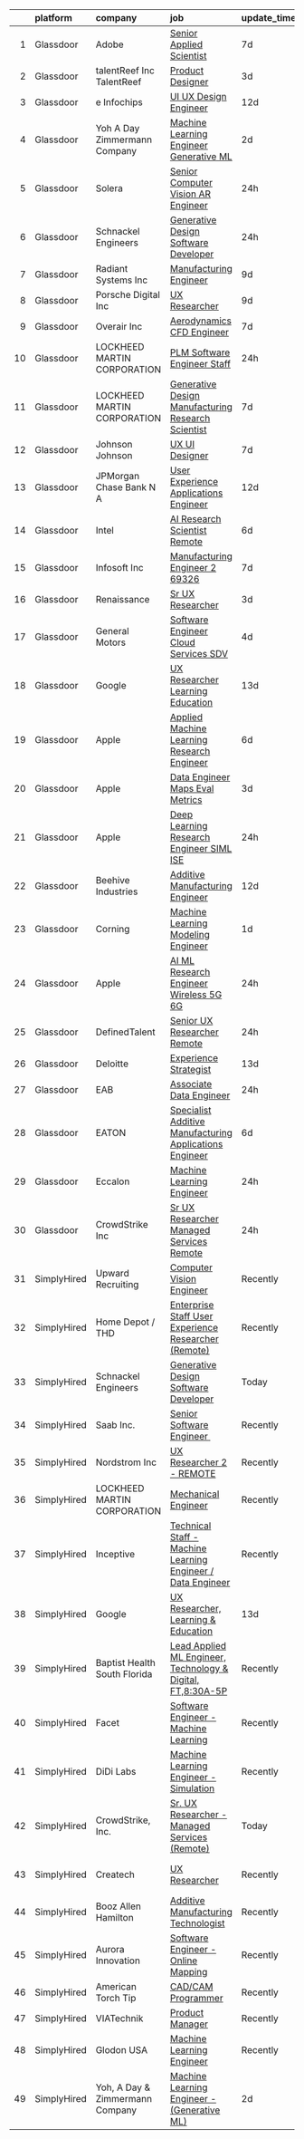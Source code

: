 

|    | platform    | company                         | job                                                                                                                                                                                                                                                                                                                                                                                                                                                                                                                                                                                                                                                                                                                                                                                                                                                                                                                                                                                                                                                                                                                                                                                                                                                                                                                                                                                          | update_time   | location                       |
|---:|:------------|:--------------------------------|:---------------------------------------------------------------------------------------------------------------------------------------------------------------------------------------------------------------------------------------------------------------------------------------------------------------------------------------------------------------------------------------------------------------------------------------------------------------------------------------------------------------------------------------------------------------------------------------------------------------------------------------------------------------------------------------------------------------------------------------------------------------------------------------------------------------------------------------------------------------------------------------------------------------------------------------------------------------------------------------------------------------------------------------------------------------------------------------------------------------------------------------------------------------------------------------------------------------------------------------------------------------------------------------------------------------------------------------------------------------------------------------------|:--------------|:-------------------------------|
|  1 | Glassdoor   | Adobe                           | [Senior Applied Scientist](https://www.glassdoor.com/partner/jobListing.htm?pos=129&ao=1136043&s=58&guid=00000181d76c32cda8292403db282ffb&src=GD_JOB_AD&t=SR&vt=w&cs=1_7d114920&cb=1657176601613&jobListingId=1007970888949&jrtk=3-0-1g7bmocnui4m7801-1g7bmococih4o800-618e503be2a85313-)                                                                                                                                                                                                                                                                                                                                                                                                                                                                                                                                                                                                                                                                                                                                                                                                                                                                                                                                                                                                                                                                                                    | 7d            | Seattle, WA                    |
|  2 | Glassdoor   | talentReef  Inc    TalentReef   | [Product Designer](https://www.glassdoor.com/partner/jobListing.htm?pos=130&ao=1136043&s=58&guid=00000181d76c32cda8292403db282ffb&src=GD_JOB_AD&t=SR&vt=w&ea=1&cs=1_828d2b01&cb=1657176601613&jobListingId=1007979517908&jrtk=3-0-1g7bmocnui4m7801-1g7bmococih4o800-c9d3618b4b99e0a5-)                                                                                                                                                                                                                                                                                                                                                                                                                                                                                                                                                                                                                                                                                                                                                                                                                                                                                                                                                                                                                                                                                                       | 3d            | Denver, CO                     |
|  3 | Glassdoor   | e Infochips                     | [UI UX Design Engineer](https://www.glassdoor.com/partner/jobListing.htm?pos=121&ao=1136043&s=58&guid=00000181d76c32cda8292403db282ffb&src=GD_JOB_AD&t=SR&vt=w&cs=1_45f9e89c&cb=1657176601610&jobListingId=1007962485863&jrtk=3-0-1g7bmocnui4m7801-1g7bmococih4o800-57a473edf5a1bcbf-)                                                                                                                                                                                                                                                                                                                                                                                                                                                                                                                                                                                                                                                                                                                                                                                                                                                                                                                                                                                                                                                                                                       | 12d           | Cambridge, MA                  |
|  4 | Glassdoor   | Yoh  A Day   Zimmermann Company | [Machine Learning Engineer    Generative ML ](https://www.glassdoor.com/partner/jobListing.htm?pos=102&ao=1110586&s=58&guid=00000181d76c32cda8292403db282ffb&src=GD_JOB_AD&t=SR&vt=w&ea=1&cs=1_6b4372cc&cb=1657176601606&jobListingId=1007982759644&cpc=59DEFF8D475298C3&jrtk=3-0-1g7bmocnui4m7801-1g7bmococih4o800-3ef156ec08f33186--6NYlbfkN0Ae6Qmv8rNb3d5rEsMPL_plhvilYeiJERi7JqghURwQ9bq2mHgMGRGPHap0kt02TPhHoArRrIPDXB0Fm3NSxLJwWlAXpSoHydXD7YYEjQfYp-wt_j4lfGDfKIbzND_9EtD4wiBxpi_5Fu1gPRC5CvPWqwejtozptTMLVK4J_uv5kUAtnlLbzUmWiuhOaGieSJHSq56m55urB8zyC70BEmZt0DlJFgAFKA7M72hUxsRgnnQ1uFMV2NFGvuM932ZrV0o80DLQOr3ic4TGiAc07RgKfqApdELDB34l8hkkdb2Kz3gsKvFsJ9eZ1d__ba_egYqyaxEsIcPNGRspmuuUiNUw3dBOZLRjGhOJQI0O6nJXuW0WkghLxyYSi9ZsJrAv8c5GvWwyNMNdDF5iG4q4GvG3ZOmjPEY9nOuKQjK2_RnkSeesWzEzfrMuyYOhFiMZ1Bwgec-bMotadDY1LVSfyZZ5Boe7smIpBTIqWtXvQJV3fTOj1OrDV8Cm)                                                                                                                                                                                                                                                                                                                                                                                                                                                                                                                       | 2d            | Mountain View, CA              |
|  5 | Glassdoor   | Solera                          | [Senior Computer Vision   AR Engineer](https://www.glassdoor.com/partner/jobListing.htm?pos=123&ao=1136043&s=58&guid=00000181d76c32cda8292403db282ffb&src=GD_JOB_AD&t=SR&vt=w&cs=1_72d6f324&cb=1657176601611&jobListingId=1007987390806&jrtk=3-0-1g7bmocnui4m7801-1g7bmococih4o800-361ff7c4e5cf35db-)                                                                                                                                                                                                                                                                                                                                                                                                                                                                                                                                                                                                                                                                                                                                                                                                                                                                                                                                                                                                                                                                                        | 24h           | Remote                         |
|  6 | Glassdoor   | Schnackel Engineers             | [Generative Design Software Developer](https://www.glassdoor.com/partner/jobListing.htm?pos=101&ao=1110586&s=58&guid=00000181d76c32cda8292403db282ffb&src=GD_JOB_AD&t=SR&vt=w&ea=1&cs=1_cbc6ac26&cb=1657176601606&jobListingId=1007987458836&cpc=9FFE37255B2C047E&jrtk=3-0-1g7bmocnui4m7801-1g7bmococih4o800-7e547bc3bbec425b--6NYlbfkN0BrTPNwjDoELvBVia9gkET74rNEsU_fi4RRK14NiMbuskwBmYiUl43ITcLe-zL9azDC2bpr2SCa5atbsWtVarJGFgRc_UdXsaXv9eSq5MhWIbYHXS2iNjxtl57jP_-YbQkWhoL7t-RZsYxZUoCrAWVDMEXxgRFdx9CQTy9-cnfIsIM4DpLEIpgy2J1BXSAbDobYvQURZWRaDKIEZUZ82svBoKrBPu1_Nr1nKSMZsA-Lkghvs77eUcKurERfr_DOiRTT88t-CBj09z8SRAb1TSE2-_rBC0WNXsTW_pYiUYzNKxcvCk1tzxlmN3Dnfidu2zvbBAZswvJUAMk3rTwypA_YhWWjlPIGA4H4_nyQuw-ciZX-4nqR-T3ICxC3tUJ7hN1jRsNF0LaVXl3uXGAdnQMqEyzDgLKTd8USrRjLD_3F6hRvHSD6CRWNIcFBUkB633c2m8DYC1EXW19lee2H5mFwvF0N36B7LY8kKp6pepheRLZM5XZziotiHNkG2UqdDR9eHovbQr8k2Q%3D%3D)                                                                                                                                                                                                                                                                                                                                                                                                                                                                                                  | 24h           | Omaha, NE                      |
|  7 | Glassdoor   | Radiant Systems Inc             | [Manufacturing Engineer](https://www.glassdoor.com/partner/jobListing.htm?pos=119&ao=1136043&s=58&guid=00000181d76c32cda8292403db282ffb&src=GD_JOB_AD&t=SR&vt=w&ea=1&cs=1_1936ba7b&cb=1657176601610&jobListingId=1007965948677&jrtk=3-0-1g7bmocnui4m7801-1g7bmococih4o800-56f5017d1ebf398c-)                                                                                                                                                                                                                                                                                                                                                                                                                                                                                                                                                                                                                                                                                                                                                                                                                                                                                                                                                                                                                                                                                                 | 9d            | Painted Post, NY               |
|  8 | Glassdoor   | Porsche Digital Inc             | [UX Researcher](https://www.glassdoor.com/partner/jobListing.htm?pos=125&ao=1136043&s=58&guid=00000181d76c32cda8292403db282ffb&src=GD_JOB_AD&t=SR&vt=w&cs=1_6a5daa8c&cb=1657176601611&jobListingId=1007965384726&jrtk=3-0-1g7bmocnui4m7801-1g7bmococih4o800-1bfb70a52c92c339-)                                                                                                                                                                                                                                                                                                                                                                                                                                                                                                                                                                                                                                                                                                                                                                                                                                                                                                                                                                                                                                                                                                               | 9d            | Atlanta, GA                    |
|  9 | Glassdoor   | Overair  Inc                    | [Aerodynamics CFD Engineer](https://www.glassdoor.com/partner/jobListing.htm?pos=118&ao=1136043&s=58&guid=00000181d76c32cda8292403db282ffb&src=GD_JOB_AD&t=SR&vt=w&ea=1&cs=1_2f68f190&cb=1657176601610&jobListingId=1007971095344&jrtk=3-0-1g7bmocnui4m7801-1g7bmococih4o800-428bb3b897652151-)                                                                                                                                                                                                                                                                                                                                                                                                                                                                                                                                                                                                                                                                                                                                                                                                                                                                                                                                                                                                                                                                                              | 7d            | Santa Ana, CA                  |
| 10 | Glassdoor   | LOCKHEED MARTIN CORPORATION     | [PLM Software Engineer Staff](https://www.glassdoor.com/partner/jobListing.htm?pos=111&ao=1136043&s=58&guid=00000181d76c32cda8292403db282ffb&src=GD_JOB_AD&t=SR&vt=w&cs=1_b469d6ab&cb=1657176601607&jobListingId=1007988779513&jrtk=3-0-1g7bmocnui4m7801-1g7bmococih4o800-ca9b7bddf1a7b93a-)                                                                                                                                                                                                                                                                                                                                                                                                                                                                                                                                                                                                                                                                                                                                                                                                                                                                                                                                                                                                                                                                                                 | 24h           | Grand Prairie, TX              |
| 11 | Glassdoor   | LOCKHEED MARTIN CORPORATION     | [Generative Design   Manufacturing Research Scientist](https://www.glassdoor.com/partner/jobListing.htm?pos=120&ao=1136043&s=58&guid=00000181d76c32cda8292403db282ffb&src=GD_JOB_AD&t=SR&vt=w&cs=1_b2c6db15&cb=1657176601610&jobListingId=1007971993276&jrtk=3-0-1g7bmocnui4m7801-1g7bmococih4o800-5830dfb3cb1cb712-)                                                                                                                                                                                                                                                                                                                                                                                                                                                                                                                                                                                                                                                                                                                                                                                                                                                                                                                                                                                                                                                                        | 7d            | Billerica, MA                  |
| 12 | Glassdoor   | Johnson   Johnson               | [UX UI Designer](https://www.glassdoor.com/partner/jobListing.htm?pos=122&ao=1136043&s=58&guid=00000181d76c32cda8292403db282ffb&src=GD_JOB_AD&t=SR&vt=w&cs=1_5af81063&cb=1657176601611&jobListingId=1007971810251&jrtk=3-0-1g7bmocnui4m7801-1g7bmococih4o800-fcb3b0239c2331a4-)                                                                                                                                                                                                                                                                                                                                                                                                                                                                                                                                                                                                                                                                                                                                                                                                                                                                                                                                                                                                                                                                                                              | 7d            | Raritan, NJ                    |
| 13 | Glassdoor   | JPMorgan Chase Bank  N A        | [User Experience   Applications Engineer](https://www.glassdoor.com/partner/jobListing.htm?pos=110&ao=1136043&s=58&guid=00000181d76c32cda8292403db282ffb&src=GD_JOB_AD&t=SR&vt=w&cs=1_6644642d&cb=1657176601607&jobListingId=1007962736195&jrtk=3-0-1g7bmocnui4m7801-1g7bmococih4o800-6607245b2d100d86-)                                                                                                                                                                                                                                                                                                                                                                                                                                                                                                                                                                                                                                                                                                                                                                                                                                                                                                                                                                                                                                                                                     | 12d           | Apple Valley, CA               |
| 14 | Glassdoor   | Intel                           | [AI Research Scientist  Remote ](https://www.glassdoor.com/partner/jobListing.htm?pos=127&ao=1136043&s=58&guid=00000181d76c32cda8292403db282ffb&src=GD_JOB_AD&t=SR&vt=w&cs=1_b91d49c5&cb=1657176601611&jobListingId=1007972697909&jrtk=3-0-1g7bmocnui4m7801-1g7bmococih4o800-e6d184d2bbfede32-)                                                                                                                                                                                                                                                                                                                                                                                                                                                                                                                                                                                                                                                                                                                                                                                                                                                                                                                                                                                                                                                                                              | 6d            | Santa Clara, CA                |
| 15 | Glassdoor   | Infosoft  Inc                   | [Manufacturing Engineer 2  69326](https://www.glassdoor.com/partner/jobListing.htm?pos=108&ao=1136043&s=58&guid=00000181d76c32cda8292403db282ffb&src=GD_JOB_AD&t=SR&vt=w&ea=1&cs=1_2ad076f6&cb=1657176601607&jobListingId=1007971096054&jrtk=3-0-1g7bmocnui4m7801-1g7bmococih4o800-05b70dd7c2898fd6-)                                                                                                                                                                                                                                                                                                                                                                                                                                                                                                                                                                                                                                                                                                                                                                                                                                                                                                                                                                                                                                                                                        | 7d            | Painted Post, NY               |
| 16 | Glassdoor   | Renaissance                     | [Sr  UX Researcher](https://www.glassdoor.com/partner/jobListing.htm?pos=124&ao=1136043&s=58&guid=00000181d76c32cda8292403db282ffb&src=GD_JOB_AD&t=SR&vt=w&ea=1&cs=1_cd89c6f0&cb=1657176601611&jobListingId=1007981081148&jrtk=3-0-1g7bmocnui4m7801-1g7bmococih4o800-7ce5b40f6a3987e4-)                                                                                                                                                                                                                                                                                                                                                                                                                                                                                                                                                                                                                                                                                                                                                                                                                                                                                                                                                                                                                                                                                                      | 3d            | Remote                         |
| 17 | Glassdoor   | General Motors                  | [Software Engineer   Cloud Services   SDV](https://www.glassdoor.com/partner/jobListing.htm?pos=128&ao=1136043&s=58&guid=00000181d76c32cda8292403db282ffb&src=GD_JOB_AD&t=SR&vt=w&cs=1_e166d01a&cb=1657176601612&jobListingId=1007979241615&jrtk=3-0-1g7bmocnui4m7801-1g7bmococih4o800-4b1ea89f5fd69d67-)                                                                                                                                                                                                                                                                                                                                                                                                                                                                                                                                                                                                                                                                                                                                                                                                                                                                                                                                                                                                                                                                                    | 4d            | Warren, MI                     |
| 18 | Glassdoor   | Google                          | [UX Researcher  Learning   Education](https://www.glassdoor.com/partner/jobListing.htm?pos=117&ao=1136043&s=58&guid=00000181d76c32cda8292403db282ffb&src=GD_JOB_AD&t=SR&vt=w&cs=1_37993f47&cb=1657176601607&jobListingId=1007959780547&jrtk=3-0-1g7bmocnui4m7801-1g7bmococih4o800-df1c80ee7936e630-)                                                                                                                                                                                                                                                                                                                                                                                                                                                                                                                                                                                                                                                                                                                                                                                                                                                                                                                                                                                                                                                                                         | 13d           | San Francisco, CA              |
| 19 | Glassdoor   | Apple                           | [Applied Machine Learning Research Engineer](https://www.glassdoor.com/partner/jobListing.htm?pos=103&ao=1110586&s=58&guid=00000181d76c32cda8292403db282ffb&src=GD_JOB_AD&t=SR&vt=w&cs=1_56a6587f&cb=1657176601606&jobListingId=1007972446556&cpc=0C139D4CAD5A6DB2&jrtk=3-0-1g7bmocnui4m7801-1g7bmococih4o800-3e48cf0cef0c3e92--6NYlbfkN0BvKrLyj5gPmtZO9T8euul8TCxuuKNOtzRJOomxnwSEodTz2Bc-sPZl8WPllYOnI2iSo8V1TL2wcIgaohnAvPJGLI-rs79cOG4peC1c_72dKmydqxFccLI-NwQIrlYChOwm-qmZO0Jk3czq7Cvi66AMtMiGy-y8IYaSFRt07eUfzPEPO8iylNyi4VgLtkbzUfdJAmuA8FSlbryKFoxBXnaCTqaCpgp371Z-uymCY4QBBILbqF40lDvtKogMavzbDQ8aE2zgWWVLYCGmXCwhJcQN7y9U5inW6qMOnCX33ixEHSmci18uknV__az9cW-ACNx2U1qmIhTLzmI3WIp_-clhz6Bgqfx3SoMdSHT_gWhkIPaDhmKeKCP5D7Camrliq5WTbyqHfjxVI6sH87HTIG7cZELpS6jTZYxAsF0BYmfhCxE5TbBomBXEfmt8PQY1e9bKchW-2fygDS2iREiLOzSzW982feqQXgvvAfzgwT_ljCrwTkJ7qQ0MLNaT0Gf-V-K53-tGyyXcoiHp6WlwoSalgs5AtLBpezA9xKvx69BSsWvhemiXfZN01TFV1pxnhTVDWe-pS3WLo7dGutvEpLJiDVG045a9Vka5RRdyzSf7P6paB3DmikYhqhjnzBsATOFgNGerkTKsQ6GdXZbv41VJrlLG3CFU4c0NLRTfshgT04dY16qGe7Ipj8VZlA0yCcAcjXd4wAuJZY8i0Tv6XSUA4fYtzWeG-OlM7tLhHLNdwQaAs1rHOIVW-D9CH1bAahiLWMEjAHHgmil_cHxLEv_vr52sVvHxXwf2GCxxCBkPiSfAB7W1v28pMivnQvc7lP2RFxI2pJ-XifVLCgzszpCVqVR4X50hUVnGx1gjB7ic8wv7Q8N8X2uC-_NvboOBNyM0zKwh4i4JZtEjIBD749ocnSkSxzEXmA0ojG20kFq2-JfV-1dLaSSZ8aVWqIj5tqWiGApMQVwj265q1rBj6LbfOtFx5QMHYOVC_aVFK_tBgg%3D%3D) | 6d            | San Diego, CA                  |
| 20 | Glassdoor   | Apple                           | [Data Engineer  Maps Eval Metrics](https://www.glassdoor.com/partner/jobListing.htm?pos=104&ao=1110586&s=58&guid=00000181d76c32cda8292403db282ffb&src=GD_JOB_AD&t=SR&vt=w&cs=1_92a272a2&cb=1657176601606&jobListingId=1007981077197&cpc=2CAED5C921A5F994&jrtk=3-0-1g7bmocnui4m7801-1g7bmococih4o800-fcb89ba8530a05ad--6NYlbfkN0BvKrLyj5gPmtZO9T8euul8TCxuuKNOtzRJOomxnwSEodTz2Bc-sPZlt2Zgji_QUXGcPDDC0toIwkjjSX4pmKJQPu1bsxKDITU5WKNSEn6ePegREADGpDVQMOY6z2KDoUqo20z9hSaLPtO1Exw88_J7LYEFvcBranYEI5WZgpK7o7TUNXMTGmeSh3h5rbkwSF_CoBffDS2zXgqW7SlK3GCHb-ScgQJ3yOQL22fDkbgfSLaY1d9zn4Ac-vp7IGBCpYMlR17Pag_vW6Ovi_Ar-Oj1cxeJUSVjBeOIU5zPUMo-QXoaa3d3IVSfWdt6L73CwB8RT1D0dpav9TQWe6da3P6P17vqvkuV4d-ka9o9HK8aIzxlEh_y3QTvf7zy3eFQ81OFuxFWsiBEZX5YGwsINes4cBSCUdf6ErjHZERSN91y1Hr7_uJRXrqVAKZhRdbFa5Vv1KQww-zVZCTpEcn2r_AhN38aAl4oy9ahOYsP1is_yG74Scuhv5_Wx5aHGSQULH1fGefEFP9RT6Y4dz_xqXQg_l__rZ2BiqY1h8fO1N6lImtA0SDtu2D0vFU4IXAzFJVNo07SFOkMTssDw_cZTs7PZfVyt2f0bLXIkwm1mTy1HkierSZ85mWO4m4lpPbwz3fKZ71r6We0N6-8N37r9GSxXD50A8WfFzn1tmeWhcbaexJrrGATIsDjxB7UxGnXnBxZjzPs9wCxv8M0v8SdqYted4yo8vKKopvHr_uRsLGMx-76byJinvFzy4bewbgHnvPxd1SVSEbznxeJR1JUgNFUOpB66anlGsUvoAT2kZU_Ru5eY8-ouiExJXLkqBpDwq5amfaTKzId58kp9QtJvHwmfI0MYA5p_ePPivHDyIaWsm6kc-Lv14h54lkfTmtSUKD5t6xmhjt-TD6AwsWlhcKgvm0bHAsS_ChdF4aCiSDi1tDxMe-5OCviB69wZ96b7ICdQCSqfb-35AMpR5mviNku)                                       | 3d            | Cupertino, CA                  |
| 21 | Glassdoor   | Apple                           | [Deep Learning Research Engineer   SIML  ISE](https://www.glassdoor.com/partner/jobListing.htm?pos=105&ao=1110586&s=58&guid=00000181d76c32cda8292403db282ffb&src=GD_JOB_AD&t=SR&vt=w&cs=1_c73ef696&cb=1657176601606&jobListingId=1007986637369&cpc=654405A9B1E0A9F5&jrtk=3-0-1g7bmocnui4m7801-1g7bmococih4o800-3de73d9d45aeeb15--6NYlbfkN0BvKrLyj5gPmtZO9T8euul8TCxuuKNOtzRJOomxnwSEodTz2Bc-sPZlt2Zgji_QUXHfsWtRQVTn0Zvlg1K81iPpsU79jax1WaPf1c3RZELy9AnFRsDt3ND-tdr4cyApVdeXtYGt8ZVPL84C7QTaJ_wnOjA3TiPp4Y9D-FyxavUByMsnB-0DBCmbuMG1_TNw905DacFL8hv86FOGwW3g3fqXATqG-d8UjxDDZfG_WJt8QRULuQwkydU21-7JLqMRWVSpYFnQ-HOIz3jmBdh4TfE2C1P9yzSsOwXUX1CLfkzHi9MChM1AoHoJU1EiVj7Yaq7sU_s2vVnwAslt_i165MNWQqTBs6N7FHo7Lc9BLjxpV571UzPAEMkIvKX5VamJgnNNnMsCGcS65ZxXYotx_7rpip78VyGrT8eR8AESb4re7Tg0l3dG_BET6Ky4zq_cZ43WIYWDg8goKjah3qRU6AYd3QVyJqYtMw103gJ5I7rRj4GBPM9ia1vmbySxok4dLB-zkY1dGYr4_0rV8TZ7jQU5FqFrCRn6BnAZVFTV8Q1b-BFpvZSPdKQoNN7M3ZT54so1mbrASEQpyur_faiHwrKbjgAiN2erWsut0Up-YsXqVVpD0QDgoB-TzbI31VFDato3Qpcp8Oeo2t7NHx4gfpCGQlyTdKnLndjDrFVmBaq7KJX66t7k3ze2q0v27EQgh7uuJ9DkFW9VHDesPU9Rd1XvvnZ2LwZwh09CS_TkNswYN_QdNA2U-xDtt1gS2SX3OJksGiIrutVZSM8cZISr-HRNqDoUIbESASB7ONfQYWmfyzlMoMx7C7gztgWDH03Y8hEyr_8jRL7bb3Mwj6X1xxCRMVj4Ewts8o3kW7epcsPgKAFXM1L6fE-2-8AAWRMDUgYPu86xf-7x24pPZF3hpFOjWClfHahf6i1LSUsJ2JDD9PkCRUeHVqz2kDYg2QxQg0BMSZEdCvfkIS1LK4SOv-1KzC5TDMEQFzs%3D)              | 24h           | Cupertino, CA                  |
| 22 | Glassdoor   | Beehive Industries              | [Additive Manufacturing Engineer](https://www.glassdoor.com/partner/jobListing.htm?pos=115&ao=1136043&s=58&guid=00000181d76c32cda8292403db282ffb&src=GD_JOB_AD&t=SR&vt=w&ea=1&cs=1_0b16cda9&cb=1657176601607&jobListingId=1007962467180&jrtk=3-0-1g7bmocnui4m7801-1g7bmococih4o800-81fdef901ec4dd6e-)                                                                                                                                                                                                                                                                                                                                                                                                                                                                                                                                                                                                                                                                                                                                                                                                                                                                                                                                                                                                                                                                                        | 12d           | Denver, CO                     |
| 23 | Glassdoor   | Corning                         | [Machine Learning Modeling Engineer](https://www.glassdoor.com/partner/jobListing.htm?pos=109&ao=1136043&s=58&guid=00000181d76c32cda8292403db282ffb&src=GD_JOB_AD&t=SR&vt=w&cs=1_e95e3164&cb=1657176601607&jobListingId=1007985113411&jrtk=3-0-1g7bmocnui4m7801-1g7bmococih4o800-520d69d3e679490c-)                                                                                                                                                                                                                                                                                                                                                                                                                                                                                                                                                                                                                                                                                                                                                                                                                                                                                                                                                                                                                                                                                          | 1d            | Corning, NY                    |
| 24 | Glassdoor   | Apple                           | [AI ML Research Engineer   Wireless 5G 6G](https://www.glassdoor.com/partner/jobListing.htm?pos=107&ao=1110586&s=58&guid=00000181d76c32cda8292403db282ffb&src=GD_JOB_AD&t=SR&vt=w&cs=1_65fa5660&cb=1657176601606&jobListingId=1007988605057&cpc=3BA4CE39D5B5DEF5&jrtk=3-0-1g7bmocnui4m7801-1g7bmococih4o800-de2109299f9e4d8a--6NYlbfkN0BvKrLyj5gPmtZO9T8euul8TCxuuKNOtzRJOomxnwSEodTz2Bc-sPZlO_uSwsktAehPcL8Zl456saug3kY0e3zb9zO2vmP9bCRHZpo5qiQHPAJhFLU7GcoCmWiWggtfvJzA6NaaaGoHyLzbuZNEq2YZKDa2s9YPXKBpy8f703BkHT_DbwFzeXD2C-3CncJObseba8yfX1u3N0zENjdC3FAox1GGntcl4V2NDpf05FAFU8h2zTLfbmfAkAKOCo4FecfTNTupxgUthSnIj0yhyZqm1KguFcrxZHaKGIKcJr83SL1J9bESy1XDzpN4hmHT0khsmVRVMX8I2iC5ISTC0GH8K2vSiEUAQYYu9c-V1PjoF6H5f1arMgMJT1jYw7A5abOjRd8EW-RIDY5wcHMT0tV2C9oP_qBNQFsftIP32v1i6h-2A7k3KHizWhYB69dMF5BAJQ08PTZpgsEhrR1GGqMpppmf-Ilpxl4VmX92pKQVr3mRenvD6Tz09xuh8joIvgUbEZdMSFIBo4-NJdrPffeWR6k_Hfaj3ilpIWiD53aq0YDQgvhKCuBc4jpQcEofm8N5BMtW7npRgRvYlgN3E-7AtM79SPIwgo2IIGOEIlEQSorUbphuCQY_HCj1y43Hzzp_GkVnu9hta9x1nICkpRwKPSGkhUc7SuOlug-UP7aozVu5cEexdhrVU_YXvffIAlt4U5_lQenQKgpAKNpjMlSzOqjsxG0-HgYqV8RdkhvQFmv06U-aBiRSTwfVnTe8Eoa3uKcbxgtOnoK9arWehka_OWBiGi6Ok4k3sf8j_JOpF2U-29XKfi-MZloISLA6sNqSVZg-j4_yOmDFHJvRzb0_gBJD2qPORVRi1EVIw1087cw-T67T1OkfQ83E-ZuTfJvkZFqByIEUVi0edIQUMDca1bRPgMh8sqz78WWw0f4LaIElB7kgAcO1Y18DEVGwac2QnxDPzTQVdTbEDUKwvwAj)                               | 24h           | Cupertino, CA                  |
| 25 | Glassdoor   | DefinedTalent                   | [Senior UX Researcher  Remote ](https://www.glassdoor.com/partner/jobListing.htm?pos=116&ao=1136043&s=58&guid=00000181d76c32cda8292403db282ffb&src=GD_JOB_AD&t=SR&vt=w&ea=1&cs=1_00178b6d&cb=1657176601607&jobListingId=1007988922831&jrtk=3-0-1g7bmocnui4m7801-1g7bmococih4o800-f6469ed267e0350b-)                                                                                                                                                                                                                                                                                                                                                                                                                                                                                                                                                                                                                                                                                                                                                                                                                                                                                                                                                                                                                                                                                          | 24h           | Remote                         |
| 26 | Glassdoor   | Deloitte                        | [Experience Strategist](https://www.glassdoor.com/partner/jobListing.htm?pos=126&ao=1136043&s=58&guid=00000181d76c32cda8292403db282ffb&src=GD_JOB_AD&t=SR&vt=w&cs=1_6e489e80&cb=1657176601611&jobListingId=1007958459453&jrtk=3-0-1g7bmocnui4m7801-1g7bmococih4o800-90b21840f0137d89-)                                                                                                                                                                                                                                                                                                                                                                                                                                                                                                                                                                                                                                                                                                                                                                                                                                                                                                                                                                                                                                                                                                       | 13d           | Seattle, WA                    |
| 27 | Glassdoor   | EAB                             | [Associate Data Engineer](https://www.glassdoor.com/partner/jobListing.htm?pos=113&ao=1136043&s=58&guid=00000181d76c32cda8292403db282ffb&src=GD_JOB_AD&t=SR&vt=w&cs=1_21d46eb4&cb=1657176601609&jobListingId=1007987430798&jrtk=3-0-1g7bmocnui4m7801-1g7bmococih4o800-65a1060564fdef46-)                                                                                                                                                                                                                                                                                                                                                                                                                                                                                                                                                                                                                                                                                                                                                                                                                                                                                                                                                                                                                                                                                                     | 24h           | Remote                         |
| 28 | Glassdoor   | EATON                           | [Specialist   Additive Manufacturing Applications Engineer](https://www.glassdoor.com/partner/jobListing.htm?pos=112&ao=1136043&s=58&guid=00000181d76c32cda8292403db282ffb&src=GD_JOB_AD&t=SR&vt=w&cs=1_657c788d&cb=1657176601607&jobListingId=1007973772476&jrtk=3-0-1g7bmocnui4m7801-1g7bmococih4o800-24f9db2ec16f5da2-)                                                                                                                                                                                                                                                                                                                                                                                                                                                                                                                                                                                                                                                                                                                                                                                                                                                                                                                                                                                                                                                                   | 6d            | Southfield, MI                 |
| 29 | Glassdoor   | Eccalon                         | [Machine Learning Engineer](https://www.glassdoor.com/partner/jobListing.htm?pos=114&ao=1136043&s=58&guid=00000181d76c32cda8292403db282ffb&src=GD_JOB_AD&t=SR&vt=w&ea=1&cs=1_3ef6a776&cb=1657176601607&jobListingId=1007987494120&jrtk=3-0-1g7bmocnui4m7801-1g7bmococih4o800-1be63e6e10b503d5-)                                                                                                                                                                                                                                                                                                                                                                                                                                                                                                                                                                                                                                                                                                                                                                                                                                                                                                                                                                                                                                                                                              | 24h           | Hanover, MD                    |
| 30 | Glassdoor   | CrowdStrike  Inc                | [Sr  UX Researcher   Managed Services  Remote ](https://www.glassdoor.com/partner/jobListing.htm?pos=106&ao=1110586&s=58&guid=00000181d76c32cda8292403db282ffb&src=GD_JOB_AD&t=SR&vt=w&cs=1_9a69213e&cb=1657176601606&jobListingId=1007988965747&cpc=F41FEAB56D215062&jrtk=3-0-1g7bmocnui4m7801-1g7bmococih4o800-343c66ce87262d4a--6NYlbfkN0Cu2CVlb3GO4Nf7aS8SXsFwjpUbSKkwsJRaJhRnAEdqU_yv6e0u-cLacwZ2HNe9plZNCFlwazzBICdjfCRnETnGO7ZpMey4U1o2Wof_5LiNAzqN65nYPFZ0i4u10AQLjE1klK7CzKVdvBPpCZ0RJJeDUU9tk1QiC6vf3Gk7SIRP2hbYvvkrkdziyh31niaTXrDwmKwwdQ9lYWOpt9WDu4Ny0XUkP0Z1NgrTzOOgKeyO_nT4nJvdp3FVet1yigb981erLSgpLsMk9JvDrhsjJcYJ3IUy8PuiSbijmOPSv6ZnAxyRiOZzE6FXsH3ASwCkO6zIKEClvU6pBgG3BbezCGXierGzxgirMZAoWhQ_e7MfcDP2W4i2o4OsWzdhgNwrBVsMOprseo0LxRZ-KmEu76bmuuIn6se5t3oXa8qdP-KFCfvCq-KuQmgWZJxwqsFHqLgoHcJozgw5pwrT1XvVg-fLd1G8f_OjLfSwV7_hAO3LqI9-mwXsgGw-UYaHXoXv2Gu2aMouD0Q-APngY38rcc2i6hzGU83Z4hDcCOLoVgVqnCS1cX7FgVc88fixhdvDUL7l1fM70kEFmlf4BBYsweQMqGQfvJ3sRdnSB3a23fEnz1x-nduDhIwVSd7WH0KvqlKDIqcnWjrJrN26H-7ECxifVxtKnnSWbnvaBT1oSOyg_xBqWBNvHBBhPHDqNVU4NI8Y2y7sEjbE1nQPUVEtaQK1XZuR6Jw92_71dekiMKErYA%3D%3D)                                                                                                                                                                                                                                                              | 24h           | New York, NY                   |
| 31 | SimplyHired | Upward Recruiting               | [Computer Vision Engineer](https://www.simplyhired.com/job/rkCRw4L7zZyIjOI7zDuN7ivicgLG8hqhk8yOpjOy7-yVCSDmzkL6ow?q=generative+engineer)                                                                                                                                                                                                                                                                                                                                                                                                                                                                                                                                                                                                                                                                                                                                                                                                                                                                                                                                                                                                                                                                                                                                                                                                                                                     | Recently      | Remote                         |
| 32 | SimplyHired | Home Depot / THD                | [Enterprise Staff User Experience Researcher (Remote)](https://www.simplyhired.com/job/OCmKnGofzV5hw7O-viYblxOz7UbxbYKKYLSNMWkqpJJFujD_IBrYgA?q=generative+engineer)                                                                                                                                                                                                                                                                                                                                                                                                                                                                                                                                                                                                                                                                                                                                                                                                                                                                                                                                                                                                                                                                                                                                                                                                                         | Recently      | Atlanta, GA                    |
| 33 | SimplyHired | Schnackel Engineers             | [Generative Design Software Developer](https://www.simplyhired.com/job/KE0-EPFCtTp8eniWTTdVA6iqehRWfXqNBvdE0wHECgCONieSBqtj5A?q=generative+engineer)                                                                                                                                                                                                                                                                                                                                                                                                                                                                                                                                                                                                                                                                                                                                                                                                                                                                                                                                                                                                                                                                                                                                                                                                                                         | Today         | Omaha, NE                      |
| 34 | SimplyHired | Saab Inc.                       | [Senior Software Engineer ﻿](https://www.simplyhired.com/job/XGxxSbi_pQmghBTdNfKG3BCaBxwKkfnYwjhpRjm-rIVPcxLAmzaDCg?q=generative+engineer)                                                                                                                                                                                                                                                                                                                                                                                                                                                                                                                                                                                                                                                                                                                                                                                                                                                                                                                                                                                                                                                                                                                                                                                                                                                   | Recently      | Remote                         |
| 35 | SimplyHired | Nordstrom Inc                   | [UX Researcher 2 - REMOTE](https://www.simplyhired.com/job/6lwKITcTEPLMJdWVLA0p2KF-JUCKp7WKk0hyeGG-pjZ4y10DKZolYg?q=generative+engineer)                                                                                                                                                                                                                                                                                                                                                                                                                                                                                                                                                                                                                                                                                                                                                                                                                                                                                                                                                                                                                                                                                                                                                                                                                                                     | Recently      | Seattle, WA +5 locations       |
| 36 | SimplyHired | LOCKHEED MARTIN CORPORATION     | [Mechanical Engineer](https://www.simplyhired.com/job/DrdYSViEOJmm8VeD-CAIA2QkqGdQTsm45767GHFQXICe0v2HYKc4dg?q=generative+engineer)                                                                                                                                                                                                                                                                                                                                                                                                                                                                                                                                                                                                                                                                                                                                                                                                                                                                                                                                                                                                                                                                                                                                                                                                                                                          | Recently      | Liverpool, NY                  |
| 37 | SimplyHired | Inceptive                       | [Technical Staff - Machine Learning Engineer / Data Engineer](https://www.simplyhired.com/job/nU_pczZ8k_8OLKVUZdqqqLwaQKANdZcg--5NjulzQpo0A-o37XVZkQ?q=generative+engineer)                                                                                                                                                                                                                                                                                                                                                                                                                                                                                                                                                                                                                                                                                                                                                                                                                                                                                                                                                                                                                                                                                                                                                                                                                  | Recently      | Remote                         |
| 38 | SimplyHired | Google                          | [UX Researcher, Learning & Education](https://www.simplyhired.com/job/WGCSVKpQGbUMUJM-_ZKn_88_lb6_wQ3quIe5_IBj1DVzS_pd-OSyog?q=generative+engineer)                                                                                                                                                                                                                                                                                                                                                                                                                                                                                                                                                                                                                                                                                                                                                                                                                                                                                                                                                                                                                                                                                                                                                                                                                                          | 13d           | San Francisco, CA              |
| 39 | SimplyHired | Baptist Health South Florida    | [Lead Applied ML Engineer, Technology & Digital, FT,8:30A-5P](https://www.simplyhired.com/job/bPEqHg7irsI6LT87hED1klw5XllAc00hwjSLpBZAIvvu4x7ryDq1eA?q=generative+engineer)                                                                                                                                                                                                                                                                                                                                                                                                                                                                                                                                                                                                                                                                                                                                                                                                                                                                                                                                                                                                                                                                                                                                                                                                                  | Recently      | Florida                        |
| 40 | SimplyHired | Facet                           | [Software Engineer - Machine Learning](https://www.simplyhired.com/job/rRl7LpYqGiIowLAwzbrNzMgXtXTFbKgtp-z9fo66PKEqX4Q6nYlO_w?q=generative+engineer)                                                                                                                                                                                                                                                                                                                                                                                                                                                                                                                                                                                                                                                                                                                                                                                                                                                                                                                                                                                                                                                                                                                                                                                                                                         | Recently      | San Francisco, CA              |
| 41 | SimplyHired | DiDi Labs                       | [Machine Learning Engineer - Simulation](https://www.simplyhired.com/job/0FIFJ4YUalf3s40eXZAFHstJJzH20E2rQROkdnoUTMS249LqvIcPrw?q=generative+engineer)                                                                                                                                                                                                                                                                                                                                                                                                                                                                                                                                                                                                                                                                                                                                                                                                                                                                                                                                                                                                                                                                                                                                                                                                                                       | Recently      | Mountain View, CA              |
| 42 | SimplyHired | CrowdStrike, Inc.               | [Sr. UX Researcher - Managed Services (Remote)](https://www.simplyhired.com/job/4o1UwcEY7Ck9VGnUSEj115vL84v7-UoBXZ_QtWojvKPRgjdK4zK5-w?q=generative+engineer)                                                                                                                                                                                                                                                                                                                                                                                                                                                                                                                                                                                                                                                                                                                                                                                                                                                                                                                                                                                                                                                                                                                                                                                                                                | Today         | New York, NY                   |
| 43 | SimplyHired | Createch                        | [UX Researcher](https://www.simplyhired.com/job/i7kHaMs_t4HJbJlYlCbNzuzUNip4IiMfa1iEYNfuICNgoGdDox8jZA?q=generative+engineer)                                                                                                                                                                                                                                                                                                                                                                                                                                                                                                                                                                                                                                                                                                                                                                                                                                                                                                                                                                                                                                                                                                                                                                                                                                                                | Recently      | San Francisco, CA              |
| 44 | SimplyHired | Booz Allen Hamilton             | [Additive Manufacturing Technologist](https://www.simplyhired.com/job/JWUCQAj51M7Fhik0fiyoQQnsCHKfQyV13eTIza8Bzlg0rzmaMl9IMw?q=generative+engineer)                                                                                                                                                                                                                                                                                                                                                                                                                                                                                                                                                                                                                                                                                                                                                                                                                                                                                                                                                                                                                                                                                                                                                                                                                                          | Recently      | Warren, MI                     |
| 45 | SimplyHired | Aurora Innovation               | [Software Engineer - Online Mapping](https://www.simplyhired.com/job/Jpw86CODnDpVuJ4YUkYfd7ufjPxFs8ySsQgmSOVRH5aRgKeEQdzSJg?q=generative+engineer)                                                                                                                                                                                                                                                                                                                                                                                                                                                                                                                                                                                                                                                                                                                                                                                                                                                                                                                                                                                                                                                                                                                                                                                                                                           | Recently      | Mountain View, CA +2 locations |
| 46 | SimplyHired | American Torch Tip              | [CAD/CAM Programmer](https://www.simplyhired.com/job/wn2fbyaBec78acuNdq2eAVR7_spd69UScYMbA_x7q4_mYYN8c7ZLaQ?q=generative+engineer)                                                                                                                                                                                                                                                                                                                                                                                                                                                                                                                                                                                                                                                                                                                                                                                                                                                                                                                                                                                                                                                                                                                                                                                                                                                           | Recently      | Bradenton, FL                  |
| 47 | SimplyHired | VIATechnik                      | [Product Manager](https://www.simplyhired.com/job/YVXgEfpeqlU-NgAXZdogWzcUr_tubymCRGeyw709a5fMjk7TtvSsfQ?q=generative+engineer)                                                                                                                                                                                                                                                                                                                                                                                                                                                                                                                                                                                                                                                                                                                                                                                                                                                                                                                                                                                                                                                                                                                                                                                                                                                              | Recently      | Denver, CO                     |
| 48 | SimplyHired | Glodon USA                      | [Machine Learning Engineer](https://www.simplyhired.com/job/SgF6jz-vuMa0vjkjCGiy73dzNhLzxt0HMKT9usBkrzLcVgla5kpwXQ?q=generative+engineer)                                                                                                                                                                                                                                                                                                                                                                                                                                                                                                                                                                                                                                                                                                                                                                                                                                                                                                                                                                                                                                                                                                                                                                                                                                                    | Recently      | Remote                         |
| 49 | SimplyHired | Yoh, A Day & Zimmermann Company | [Machine Learning Engineer - (Generative ML)](https://www.simplyhired.com/job/7aYu7SxFh_rMH8QW9USb027e2AVza7KDRKSJCstzz2rOHP-O66kvpw?q=generative+engineer)                                                                                                                                                                                                                                                                                                                                                                                                                                                                                                                                                                                                                                                                                                                                                                                                                                                                                                                                                                                                                                                                                                                                                                                                                                  | 2d            | Mountain View, CA              |